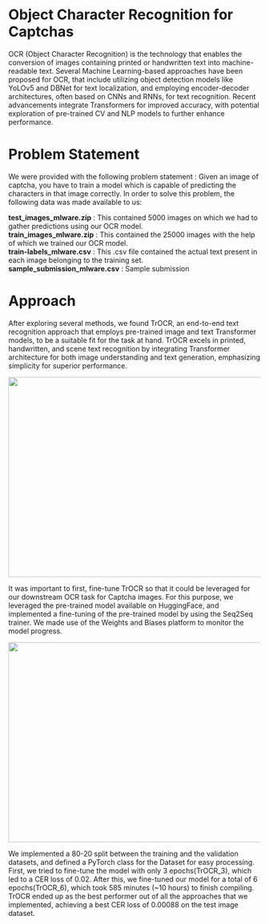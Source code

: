 # Object Character Recognition for Captchas

 OCR (Object Character Recognition) is the technology that enables the conversion of images
 containing printed or handwritten text into machine-readable text.
 Several Machine Learning-based approaches  have been proposed for OCR, that include
 utilizing object detection models like YoLOv5 and DBNet for text localization, and
 employing encoder-decoder architectures, often based on CNNs and RNNs, for text
 recognition. Recent advancements integrate Transformers for improved accuracy, with
 potential exploration of pre-trained CV and NLP models to further enhance performance.

 # Problem Statement

 We were provided with the following problem statement :
Given an image of captcha, you have to train a model which is capable of predicting the
 characters in that image correctly.
 In order to solve this problem, the following data was made available to us:
 
   **test_images_mlware.zip** : This contained 5000 images on which we had to gather
   predictions using our OCR model.\
   **train_images_mlware.zip** : This contained the 25000 images with the help of which we
   trained our OCR model.\
   **train-labels_mlware.csv** : This .csv file contained the actual text present in each
   image belonging to the training set.\
   **sample_submission_mlware.csv** : Sample submission

 # Approach

  After exploring several methods, we found TrOCR, an end-to-end text recognition approach
 that employs pre-trained image and text Transformer models, to be a suitable fit for the
 task at hand. TrOCR excels in printed, handwritten, and scene text recognition by
 integrating Transformer architecture for both image understanding and text generation,
 emphasizing simplicity for superior performance. 
 <p align="center">
  <img src="https://github.com/mbappeenjoyer/OCR_For_Captchas/assets/134948011/bbe85359-d445-471c-b5a2-db1da4e7ae60" width="600" height="400" align="center">
 </p>

  It was important to first, fine-tune TrOCR so that it could be leveraged for our downstream
 OCR task for Captcha images. For this purpose, we leveraged the pre-trained model
 available on HuggingFace, and implemented a fine-tuning of the pre-trained model by using
 the Seq2Seq trainer. We made use of the Weights and Biases platform to monitor the
 model progress.

 <p align="center">
  <img src="https://github.com/mbappeenjoyer/OCR_For_Captchas/assets/134948011/97414188-2d57-4fdf-97da-cdd077e4d053" width="600" height="400" align="center">
 </p>

 We implemented a 80-20 split between the training and the validation datasets, and defined a PyTorch
 class for the Dataset for easy processing. First, we tried to fine-tune the model with only 3
 epochs(TrOCR_3), which led to a CER loss of 0.02. After this, we fine-tuned our model for a total of 6
 epochs(TrOCR_6), which took 585 minutes (~10 hours) to finish compiling. TrOCR ended up as the best
 performer out of all the approaches that we implemented, achieving a best CER loss of 0.00088 on the
 test image dataset.

